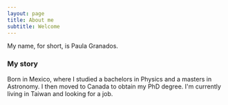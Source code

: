 ```yaml
---
layout: page
title: About me
subtitle: Welcome
---
```


My name, for short, is Paula Granados. 

### My story

Born in Mexico, where I studied a bachelors in Physics and a masters in Astronomy. I then moved to Canada to obtain my PhD degree. I'm currently living in Taiwan and looking for a job.
